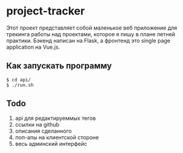 # project-tracker

Этот проект представляет собой маленькое веб приложение для трекинга работы над проектами, которое я пишу в плане летней практики.
Бэкенд написан на Flask, а фронтенд это single page application на Vue.js.

## Как запускать программу

```console
$ cd api/
$ ./run.sh
```

## Todo
1. api для редактируеммых тегов
2. ссылки на github
3. описания сделанного
4. поп-апы на клиентской стороне
5. весь админский интерфейс
